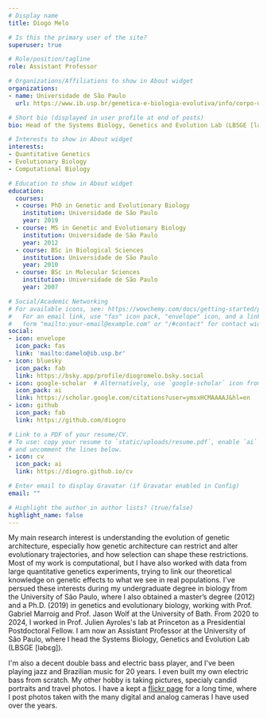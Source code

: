 ```yaml
---
# Display name
title: Diogo Melo

# Is this the primary user of the site?
superuser: true

# Role/position/tagline
role: Assistant Professor

# Organizations/Affiliations to show in About widget
organizations:
- name: Universidade de São Paulo
  url: https://www.ib.usp.br/genetica-e-biologia-evolutiva/info/corpo-docente/656-diogo-amaral-r-melo.html

# Short bio (displayed in user profile at end of posts)
bio: Head of the Systems Biology, Genetics and Evolution Lab (LBSGE [ləbɛɡ]) at the University of São Paulo.

# Interests to show in About widget
interests:
- Quantitative Genetics
- Evolutionary Biology
- Computational Biology

# Education to show in About widget
education:
  courses:
  - course: PhD in Genetic and Evolutionary Biology
    institution: Universidade de São Paulo
    year: 2019
  - course: MS in Genetic and Evolutionary Biology
    institution: Universidade de São Paulo
    year: 2012
  - course: BSc in Biological Sciences
    institution: Universidade de São Paulo
    year: 2010
  - course: BSc in Molecular Sciences
    institution: Universidade de São Paulo
    year: 2007

# Social/Academic Networking
# For available icons, see: https://wowchemy.com/docs/getting-started/page-builder/#icons
#   For an email link, use "fas" icon pack, "envelope" icon, and a link in the
#   form "mailto:your-email@example.com" or "/#contact" for contact widget.
social:
- icon: envelope
  icon_pack: fas
  link: 'mailto:damelo@ib.usp.br'
- icon: bluesky
  icon_pack: fab
  link: https://bsky.app/profile/diogromelo.bsky.social
- icon: google-scholar  # Alternatively, use `google-scholar` icon from `ai` icon pack
  icon_pack: ai
  link: https://scholar.google.com/citations?user=ymsxHCMAAAAJ&hl=en
- icon: github
  icon_pack: fab
  link: https://github.com/diogro

# Link to a PDF of your resume/CV.
# To use: copy your resume to `static/uploads/resume.pdf`, enable `ai` icons in `params.toml`,
# and uncomment the lines below.
- icon: cv
  icon_pack: ai
  link: https://diogro.github.io/cv

# Enter email to display Gravatar (if Gravatar enabled in Config)
email: ""

# Highlight the author in author lists? (true/false)
highlight_name: false
---
```


My main research interest is understanding the evolution of genetic architecture, especially how genetic architecture can restrict and alter evolutionary trajectories, and how selection can shape these restrictions. Most of my work is computational, but I have also worked with data from large quantitative genetics experiments, trying to link our theoretical knowledge on genetic effects to what we see in real populations. I've persued these interests during my undergraduate degree in biology from the University of São Paulo, where I also obtained a master’s degree (2012) and a Ph.D. (2019) in genetics and evolutionary biology, working with Prof. Gabriel Marroig and Prof. Jason Wolf at the University of Bath. From 2020 to 2024, I worked in Prof. Julien Ayroles's lab at Princeton as a Presidential Postdoctoral Fellow. I am now an Assistant Professor at the University of São Paulo, where I head the Systems Biology, Genetics and Evolution Lab (LBSGE [ləbɛɡ]).

I'm also a decent double bass and electric bass player, and I've been playing jazz and Brazilian music for 20 years.  I even built my own electric bass from scratch. My other hobby is taking pictures, specialy candid portraits and travel photos. I have a kept a [flickr page](https://www.flickr.com/diogro/albums) for a long time, where I post photos taken with the many digital and analog cameras I have used over the years.
